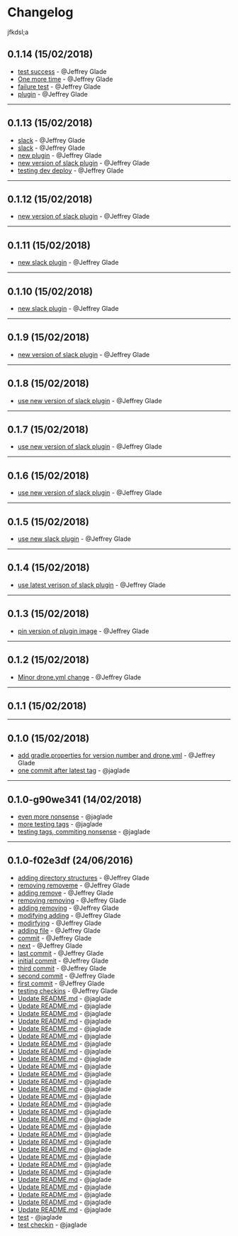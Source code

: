# Changelog
jfkdsl;a
## 0.1.14 (15/02/2018)
- [test success](https://api.github.com/repos/jaglade/testtesttest/git/commits/45004dc618c6918803e43c1f716866d2e54e4d4f) - @Jeffrey Glade
- [One more time](https://api.github.com/repos/jaglade/testtesttest/git/commits/291dbdae0ec7870abe52ff38589b21b9859f0240) - @Jeffrey Glade
- [failure test](https://api.github.com/repos/jaglade/testtesttest/git/commits/1210684286445585c6ff992aa5e5b7c2494fff79) - @Jeffrey Glade
- [plugin](https://api.github.com/repos/jaglade/testtesttest/git/commits/c9901dec2b818bfac9145a026bddfb1341a9abca) - @Jeffrey Glade

---

## 0.1.13 (15/02/2018)
- [slack](https://api.github.com/repos/jaglade/testtesttest/git/commits/e977309c98cf554c88d95d17eb27fa0d5bc95b6d) - @Jeffrey Glade
- [slack](https://api.github.com/repos/jaglade/testtesttest/git/commits/db5202cd4333bc4ae372ad05e41f3301c922d6c3) - @Jeffrey Glade
- [new plugin](https://api.github.com/repos/jaglade/testtesttest/git/commits/bf1eb0a6f5a06d62b499f3861d618da8c793d4ca) - @Jeffrey Glade
- [new version of slack plugin](https://api.github.com/repos/jaglade/testtesttest/git/commits/bb23f487663d6c25921544f4ecca2a64513169f1) - @Jeffrey Glade
- [testing dev deploy](https://api.github.com/repos/jaglade/testtesttest/git/commits/a666e21ee461cc18fcb84acc49eb5f3c680f8e98) - @Jeffrey Glade

---

## 0.1.12 (15/02/2018)
- [new version of slack plugin](https://api.github.com/repos/jaglade/testtesttest/git/commits/7dba6a4fb734c2fff539d615ad1e57e8a32ee459) - @Jeffrey Glade

---

## 0.1.11 (15/02/2018)
- [new slack plugin](https://api.github.com/repos/jaglade/testtesttest/git/commits/74c39c60d2d1840c1043da785d03a2ba5ba26c2c) - @Jeffrey Glade

---

## 0.1.10 (15/02/2018)
- [new slack plugin](https://api.github.com/repos/jaglade/testtesttest/git/commits/51efa7529701b062fa73324f2784953060486700) - @Jeffrey Glade

---

## 0.1.9 (15/02/2018)
- [new version of slack plugin](https://api.github.com/repos/jaglade/testtesttest/git/commits/0f60dc88b095cc30984802172ee7552116afa0e2) - @Jeffrey Glade

---

## 0.1.8 (15/02/2018)
- [use new version of slack plugin](https://api.github.com/repos/jaglade/testtesttest/git/commits/8dd6e0e4371cf6c09bfdc5edc8772bf976eec435) - @Jeffrey Glade

---

## 0.1.7 (15/02/2018)
- [use new version of slack plugin](https://api.github.com/repos/jaglade/testtesttest/git/commits/ee0ef97d403c599852440c582081a68f7b2ab69d) - @Jeffrey Glade

---

## 0.1.6 (15/02/2018)
- [use new version of slack plugin](https://api.github.com/repos/jaglade/testtesttest/git/commits/012990fd9138d03f88166235f1d9959db2c17110) - @Jeffrey Glade

---

## 0.1.5 (15/02/2018)
- [use new slack plugin](https://api.github.com/repos/jaglade/testtesttest/git/commits/38c4ea750b2050a5a5349a8dd1fe2d753396bdf2) - @Jeffrey Glade

---

## 0.1.4 (15/02/2018)
- [use latest verison of slack plugin](https://api.github.com/repos/jaglade/testtesttest/git/commits/a2af1810c5b29a41fc64bc365ac4e92ddf17d9e7) - @Jeffrey Glade

---

## 0.1.3 (15/02/2018)
- [pin version of plugin image](https://api.github.com/repos/jaglade/testtesttest/git/commits/4ac0c9d105c6985454ed868069f5e2b4f6ff657f) - @Jeffrey Glade

---

## 0.1.2 (15/02/2018)
- [Minor drone.yml change](https://api.github.com/repos/jaglade/testtesttest/git/commits/d4d2747b264155a6cce4c15845ce541e0a4be968) - @Jeffrey Glade

---

## 0.1.1 (15/02/2018)


---

## 0.1.0 (15/02/2018)
- [add gradle.properties for version number and drone.yml](https://api.github.com/repos/jaglade/testtesttest/git/commits/af0f6353b5145a3f44d9ca8af7b6508f7d4e1ea3) - @Jeffrey Glade
- [one commit after latest tag](https://api.github.com/repos/jaglade/testtesttest/git/commits/5e790c19f1b5e762881a03a647647d3a2e34158c) - @jaglade

---

## 0.1.0-g90we341 (14/02/2018)
- [even more nonsense](https://api.github.com/repos/jaglade/testtesttest/git/commits/3f7e75a5d3e7c4b948d484fb7a3576737c06af7b) - @jaglade
- [more testing tags](https://api.github.com/repos/jaglade/testtesttest/git/commits/f85019dad4f24901d0eaf764544e5d5fc7ff7093) - @jaglade
- [testing tags, commiting nonsense](https://api.github.com/repos/jaglade/testtesttest/git/commits/a3793d7ad90152d43a537decd4e26ccf1d3a3c2d) - @jaglade

---

## 0.1.0-f02e3df (24/06/2016)
- [adding directory structures](https://api.github.com/repos/jaglade/testtesttest/git/commits/5fe6b7f1dcad7faaf5bf0aec3d38b881d789140e) - @Jeffrey Glade
- [removing removeme](https://api.github.com/repos/jaglade/testtesttest/git/commits/3c60ef2babae64843b334834b6b6ca6ed8c22880) - @Jeffrey Glade
- [adding remove](https://api.github.com/repos/jaglade/testtesttest/git/commits/5bc29f7aaed9a8285d365eb9865df09bba6f3eff) - @Jeffrey Glade
- [removing removing](https://api.github.com/repos/jaglade/testtesttest/git/commits/1a63105d9a4f1ef403a7f88b2b0820c23d0b2846) - @Jeffrey Glade
- [adding removing](https://api.github.com/repos/jaglade/testtesttest/git/commits/2a10ffb5e4e7df0b7c3e8c45b05fa166f69acdb6) - @Jeffrey Glade
- [modifying adding](https://api.github.com/repos/jaglade/testtesttest/git/commits/84fb2d69e5ab6c7094a86871b4cc36c763e961b7) - @Jeffrey Glade
- [modirfying](https://api.github.com/repos/jaglade/testtesttest/git/commits/3f8637c1878a7b26bdba77175e1d2bcf5377e5d4) - @Jeffrey Glade
- [adding file](https://api.github.com/repos/jaglade/testtesttest/git/commits/c923186450f09c4115198cccec0a582bc86bd81d) - @Jeffrey Glade
- [commit](https://api.github.com/repos/jaglade/testtesttest/git/commits/15f9b494884f79d0434ad58e81b9c83a765650f0) - @Jeffrey Glade
- [next](https://api.github.com/repos/jaglade/testtesttest/git/commits/ecd45de0db22f26d10d949ded931ce2e44a0e0d2) - @Jeffrey Glade
- [last commit](https://api.github.com/repos/jaglade/testtesttest/git/commits/0c41644571f1bd2f116d85771b048c05c6be1e54) - @Jeffrey Glade
- [initial commit](https://api.github.com/repos/jaglade/testtesttest/git/commits/871f63ebcca3b25a93b269ba400124ac2e97331f) - @Jeffrey Glade
- [third commit](https://api.github.com/repos/jaglade/testtesttest/git/commits/ff62a4191251b348afecf2716f31e50db5c6c1c2) - @Jeffrey Glade
- [second commit](https://api.github.com/repos/jaglade/testtesttest/git/commits/d863b65bd09bca68a191914c6b6ce148d0275a0e) - @Jeffrey Glade
- [first commit](https://api.github.com/repos/jaglade/testtesttest/git/commits/81aec3dc96c57e54a854a857f5fb0b85a0ba33d6) - @Jeffrey Glade
- [testing checkins](https://api.github.com/repos/jaglade/testtesttest/git/commits/dec15fa6754151bd5ac92e0568d3e43262c1f75e) - @Jeffrey Glade
- [Update README.md](https://api.github.com/repos/jaglade/testtesttest/git/commits/f8c22cd9d33a12af707ec283561561e396b52e84) - @jaglade
- [Update README.md](https://api.github.com/repos/jaglade/testtesttest/git/commits/e16ad0242c7532d47304623b4c792830a77c8cca) - @jaglade
- [Update README.md](https://api.github.com/repos/jaglade/testtesttest/git/commits/410e346a05d087d75e01a8ddf231e4df98e1e4cb) - @jaglade
- [Update README.md](https://api.github.com/repos/jaglade/testtesttest/git/commits/1d072444556d656f8fdd8d960ab18e4a30402e10) - @jaglade
- [Update README.md](https://api.github.com/repos/jaglade/testtesttest/git/commits/e4d1acef389753d4a2a3eaa680d7e1782c1c27cd) - @jaglade
- [Update README.md](https://api.github.com/repos/jaglade/testtesttest/git/commits/763122c5a1418c43ee760c99e4278520659ae70d) - @jaglade
- [Update README.md](https://api.github.com/repos/jaglade/testtesttest/git/commits/f30ddd6de258d75bb78dfe5e65a7b37c3f892dea) - @jaglade
- [Update README.md](https://api.github.com/repos/jaglade/testtesttest/git/commits/402d1d5b424c25c60cecc821189ba193f9176cf8) - @jaglade
- [Update README.md](https://api.github.com/repos/jaglade/testtesttest/git/commits/2744180ef1b3d0ffc782c6f0d2866ee9d4d90da7) - @jaglade
- [Update README.md](https://api.github.com/repos/jaglade/testtesttest/git/commits/59e397a7c846484da52de5a66ee19fc25191a935) - @jaglade
- [Update README.md](https://api.github.com/repos/jaglade/testtesttest/git/commits/e9160b5a7705888e35b6bd1d0648e8f444f4f367) - @jaglade
- [Update README.md](https://api.github.com/repos/jaglade/testtesttest/git/commits/707d430f9cdb480c62279d50f4a8bde80e44524a) - @jaglade
- [Update README.md](https://api.github.com/repos/jaglade/testtesttest/git/commits/663b581bd7c23838eb48c2962a99b1dd86c78ac3) - @jaglade
- [Update README.md](https://api.github.com/repos/jaglade/testtesttest/git/commits/a4feee65c26390304e1b1ed92009eefdc89ceb22) - @jaglade
- [Update README.md](https://api.github.com/repos/jaglade/testtesttest/git/commits/0340f669c191814a3ccd85365334ac156dbbe7de) - @jaglade
- [Update README.md](https://api.github.com/repos/jaglade/testtesttest/git/commits/b69e8cd1a15e251203281bcd705fbc570bcf807c) - @jaglade
- [Update README.md](https://api.github.com/repos/jaglade/testtesttest/git/commits/60bd2e171ac0496231f15c77f909b8bc341d3a2e) - @jaglade
- [Update README.md](https://api.github.com/repos/jaglade/testtesttest/git/commits/eed5e1b8cf366bda4d4df4605d8854323774a1df) - @jaglade
- [Update README.md](https://api.github.com/repos/jaglade/testtesttest/git/commits/8f3fac58fa8825eff53cf59ab1d7754fe187496d) - @jaglade
- [Update README.md](https://api.github.com/repos/jaglade/testtesttest/git/commits/fb2248bc4c1069cadcd6fd98edd94fa0a68a0b5e) - @jaglade
- [Update README.md](https://api.github.com/repos/jaglade/testtesttest/git/commits/6fbd3a6cae7318a1f1256f200d9cd2da0ae84749) - @jaglade
- [Update README.md](https://api.github.com/repos/jaglade/testtesttest/git/commits/bfd066bda8cb37fcbb0121ae303292e962d46329) - @jaglade
- [Update README.md](https://api.github.com/repos/jaglade/testtesttest/git/commits/507464b37107bc0123ff08bd88cbf9ad95f9da2b) - @jaglade
- [Update README.md](https://api.github.com/repos/jaglade/testtesttest/git/commits/5a37c522cacad818769ed967e32a9e1dd1389ceb) - @jaglade
- [Update README.md](https://api.github.com/repos/jaglade/testtesttest/git/commits/21c27bf0aa401ee557267c98e249dc334890672c) - @jaglade
- [Update README.md](https://api.github.com/repos/jaglade/testtesttest/git/commits/64c8b8b6b1635bfbcb19c25759b5c4176c398cd7) - @jaglade
- [Update README.md](https://api.github.com/repos/jaglade/testtesttest/git/commits/edb8dc2eb1815b785918ce78efd6ef0b5e6c6ea0) - @jaglade
- [Update README.md](https://api.github.com/repos/jaglade/testtesttest/git/commits/5aec87f7b18c44c78aee269c23d6f6357d893737) - @jaglade
- [Update README.md](https://api.github.com/repos/jaglade/testtesttest/git/commits/e5ef164554d571a56ff318029c035600bd03d084) - @jaglade
- [test](https://api.github.com/repos/jaglade/testtesttest/git/commits/945fe8a327a09db9aefe02b25c1f317247ec1df5) - @jaglade
- [test checkin](https://api.github.com/repos/jaglade/testtesttest/git/commits/bec3437ae87723e03d8f25af4bf650c17a50fb42) - @jaglade
